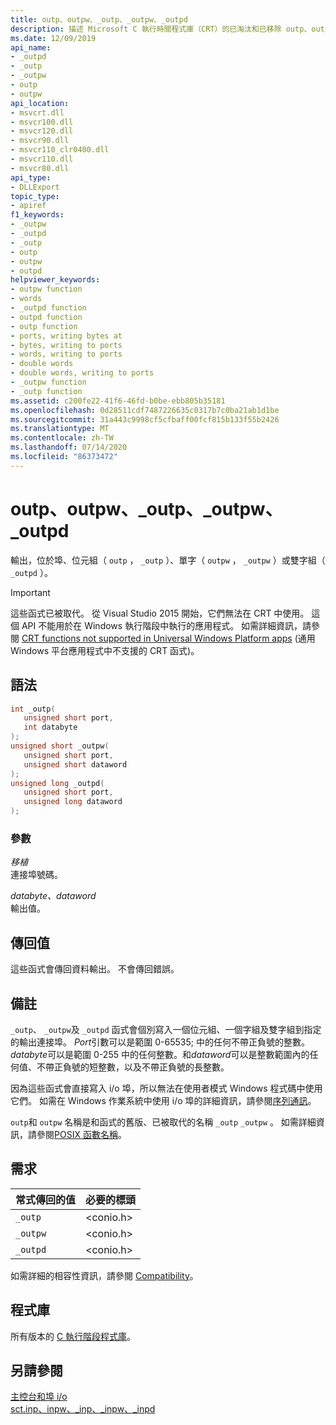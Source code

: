 ```yaml
---
title: outp、outpw、_outp、_outpw、_outpd
description: 描述 Microsoft C 執行時間程式庫（CRT）的已淘汰和已移除 outp、outpw、_outp、_outpw 和 _outpd 功能。
ms.date: 12/09/2019
api_name:
- _outpd
- _outp
- _outpw
- outp
- outpw
api_location:
- msvcrt.dll
- msvcr100.dll
- msvcr120.dll
- msvcr90.dll
- msvcr110_clr0400.dll
- msvcr110.dll
- msvcr80.dll
api_type:
- DLLExport
topic_type:
- apiref
f1_keywords:
- _outpw
- _outpd
- _outp
- outp
- outpw
- outpd
helpviewer_keywords:
- outpw function
- words
- _outpd function
- outpd function
- outp function
- ports, writing bytes at
- bytes, writing to ports
- words, writing to ports
- double words
- double words, writing to ports
- _outpw function
- _outp function
ms.assetid: c200fe22-41f6-46fd-b0be-ebb805b35181
ms.openlocfilehash: 0d28511cdf7487226635c0317b7c0ba21ab1d1be
ms.sourcegitcommit: 31a443c9998cf5cfbaff00fcf815b133f55b2426
ms.translationtype: MT
ms.contentlocale: zh-TW
ms.lasthandoff: 07/14/2020
ms.locfileid: "86373472"
---
```

# <a name="outp-outpw-_outp-_outpw-_outpd"></a>outp、outpw、_outp、_outpw、_outpd

輸出，位於埠、位元組（ `outp` ， `_outp` ）、單字（ `outpw` ， `_outpw` ）或雙字組（ `_outpd` ）。

> [!IMPORTANT]
> 這些函式已被取代。 從 Visual Studio 2015 開始，它們無法在 CRT 中使用。
> 這個 API 不能用於在 Windows 執行階段中執行的應用程式。 如需詳細資訊，請參閱 [CRT functions not supported in Universal Windows Platform apps](../cppcx/crt-functions-not-supported-in-universal-windows-platform-apps.md) (通用 Windows 平台應用程式中不支援的 CRT 函式)。

## <a name="syntax"></a>語法

```cpp
int _outp(
   unsigned short port,
   int databyte
);
unsigned short _outpw(
   unsigned short port,
   unsigned short dataword
);
unsigned long _outpd(
   unsigned short port,
   unsigned long dataword
);
```

### <a name="parameters"></a>參數

*移植*\
連接埠號碼。

*databyte、dataword*\
輸出值。

## <a name="return-value"></a>傳回值

這些函式會傳回資料輸出。 不會傳回錯誤。

## <a name="remarks"></a>備註

`_outp`、 `_outpw`及 `_outpd` 函式會個別寫入一個位元組、一個字組及雙字組到指定的輸出連接埠。 *Port*引數可以是範圍 0-65535; 中的任何不帶正負號的整數。*databyte*可以是範圍 0-255 中的任何整數。和*dataword*可以是整數範圍內的任何值、不帶正負號的短整數，以及不帶正負號的長整數。

因為這些函式會直接寫入 i/o 埠，所以無法在使用者模式 Windows 程式碼中使用它們。 如需在 Windows 作業系統中使用 i/o 埠的詳細資訊，請參閱[序列通訊](https://docs.microsoft.com/previous-versions/ff802693(v=msdn.10))。

`outp`和 `outpw` 名稱是和函式的舊版、已被取代的名稱 `_outp` `_outpw` 。 如需詳細資訊，請參閱[POSIX 函數名稱](../error-messages/compiler-warnings/compiler-warning-level-3-c4996.md#posix-function-names)。

## <a name="requirements"></a>需求

|常式傳回的值|必要的標頭|
|-------------|---------------------|
|`_outp`|\<conio.h>|
|`_outpw`|\<conio.h>|
|`_outpd`|\<conio.h>|

如需詳細的相容性資訊，請參閱 [Compatibility](../c-runtime-library/compatibility.md)。

## <a name="libraries"></a>程式庫

所有版本的 [C 執行階段程式庫](../c-runtime-library/crt-library-features.md)。

## <a name="see-also"></a>另請參閱

[主控台和埠 i/o](../c-runtime-library/console-and-port-i-o.md)\
[sct.inp、inpw、_inp、_inpw、_inpd](../c-runtime-library/inp-inpw-inpd.md)

